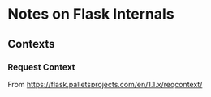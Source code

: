 # Notes on Flask Internals

## Contexts

### Request Context

From https://flask.palletsprojects.com/en/1.1.x/reqcontext/


